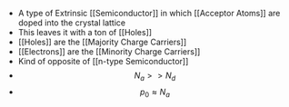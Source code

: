 - A type of Extrinsic [[Semiconductor]] in which [[Acceptor Atoms]]  are doped into the crystal lattice
- This leaves it with a ton of [[Holes]]
- [[Holes]] are the [[Majority Charge Carriers]]
- [[Electrons]] are the [[Minority Charge Carriers]]
- Kind of opposite of [[n-type Semiconductor]]
- $$N_a>>N_d$$
- $$p_0\approx N_a$$
